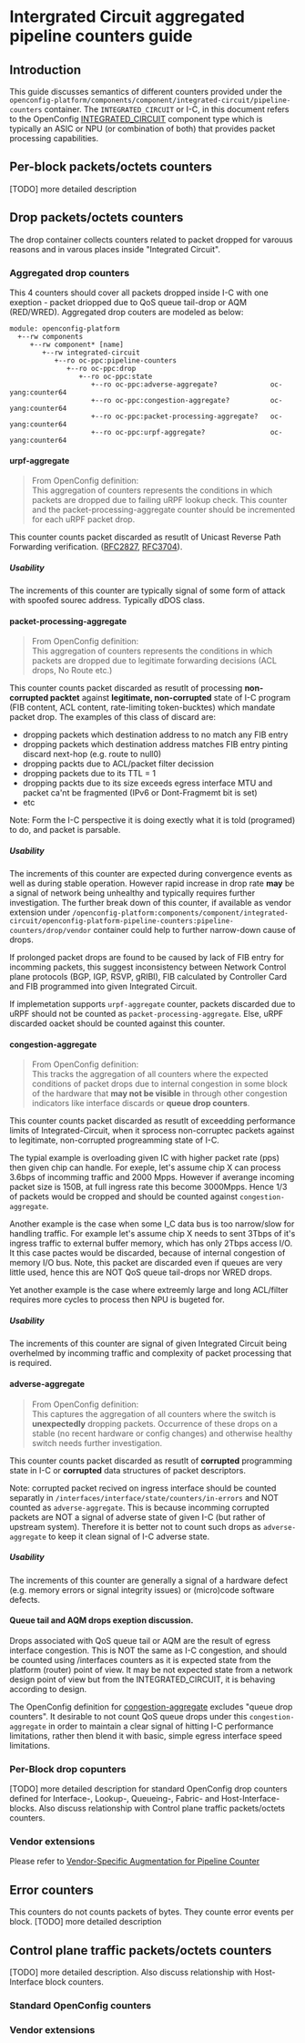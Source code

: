 # Intergrated Circuit aggregated pipeline counters guide
## Introduction
This guide discusses semantics of different counters provided under the
`openconfig-platform/components/component/integrated-circuit/pipeline-counters` container.
The `INTEGRATED_CIRCUIT` or I-C, in this document refers to the OpenConfig [INTEGRATED_CIRCUIT](https://github.com/openconfig/public/blob/5d38d8531ef9c5b998262207eb6dbdae8968f9fe/release/models/platform/openconfig-platform-types.yang#L346) component type which is typically an ASIC or NPU (or combination of both) that provides packet processing capabilities.

## Per-block packets/octets counters
[TODO] more detailed description
## Drop packets/octets counters
The drop container collects counters related to packet dropped for varouus reasons and in varous places inside "Integrated Circuit".
### Aggregated drop counters
This 4 counters should cover all packets dropped inside I-C with one exeption - packet driopped due to QoS queue tail-drop or AQM (RED/WRED).  Aggregated drop couters are modeled as below:
```
module: openconfig-platform
  +--rw components
     +--rw component* [name]
        +--rw integrated-circuit
           +--ro oc-ppc:pipeline-counters
              +--ro oc-ppc:drop
                 +--ro oc-ppc:state
                    +--ro oc-ppc:adverse-aggregate?             oc-yang:counter64
                    +--ro oc-ppc:congestion-aggregate?          oc-yang:counter64
                    +--ro oc-ppc:packet-processing-aggregate?   oc-yang:counter64
                    +--ro oc-ppc:urpf-aggregate?                oc-yang:counter64
```
#### urpf-aggregate
> From OpenConfig definition:\
>This aggregation of counters represents the conditions in which packets are dropped due to failing uRPF lookup check. This counter and the packet-processing-aggregate counter should be incremented for each uRPF packet drop.

This counter counts packet discarded as resutlt of Unicast Reverse Path Forwarding verification. ([RFC2827](https://datatracker.ietf.org/doc/html/rfc2827), [RFC3704](https://datatracker.ietf.org/doc/html/rfc3704)).

##### Usability
The increments of this counter are typically signal of some form of attack with spoofed sourec address. Typically dDOS class.

#### packet-processing-aggregate
> From OpenConfig definition:\
> This aggregation of counters represents the conditions in which packets are dropped due to legitimate forwarding decisions (ACL drops, No Route etc.)

This counter counts packet discarded as resutlt of processing **non-corrupted packtet** against **legitimate, non-corrupted** state of I-C program (FIB content, ACL content, rate-limiting token-bucktes) which mandate packet drop. The examples of this class of discard are:
- dropping packets which destination address to no match any FIB entry
- dropping packets which destination address matches FIB entry pinting discard next-hop (e.g. route to null0)
- dropping packts due to ACL/packet filter decission
- dropping packets due to its TTL = 1
- dropping packts due to its size exceeds egress interface MTU and packet ca'nt be fragmented (IPv6 or Dont-Fragmemt bit is set)
- etc

Note: Form the I-C perspective it is doing exectly what it is told (programed) to do, and packet is parsable.

##### Usability
The increments of this counter are expected during convergence events as well as during stable operation. However rapid increase in drop rate **may** be a signal of network being unhealthy and typically requires further investigation. 
The further break down of this counter, if available as vendor extension under `/openconfig-platform:components/component/integrated-circuit/openconfig-platform-pipeline-counters:pipeline-counters/drop/vendor` container could help to further narrow-down cause of drops. 

If prolonged packet drops are found to be caused by lack of FIB entry for incomming packets, this suggest inconsistency between Network Control plane protocols (BGP, IGP, RSVP, gRIBI), FIB calculated by Controller Card and FIB programmed into given Integrated Circuit.

If implemetation supports `urpf-aggregate` counter, packets discarded due to uRPF should not be counted as `packet-processing-aggregate`. Else, uRPF discarded oacket should be counted against this counter.

#### congestion-aggregate
> From OpenConfig definition:\
>This tracks the aggregation of all counters where the expected conditions of packet drops due to internal congestion in some block of the hardware that **may not be visible** in through other congestion indicators like interface discards or **queue drop counters**.

This counter counts packet discarded as resutlt of exceedding performance limits of Integrated-Circuit, when it sprocess non-corruptec packets against to legitimate, non-corrupted progreamming state of I-C.

The typial example is overloading given IC with higher packet rate (pps) then given chip can handle. For exeple, let's assume chip X can process 3.6bps of incomming traffic and 2000 Mpps. However if averange incoming packet size is 150B, at full ingress rate this become 3000Mpps. Hence 1/3 of packets would be cropped and should be counted against `congestion-aggregate`.

Another example is the case when some I_C data bus is too narrow/slow for handling traffic. For example let's assume chip X needs to sent 3Tbps of it's ingress traffic to external buffer memory, which has only 2Tbps access I/O. It this case pactes would be discarded, because of internal congestion of memory I/O bus. Note, this packet are discarded even if queues are very little used, hence this are NOT QoS queue tail-drops nor WRED drops.

Yet another example is the case where extreemly large and long ACL/filter requires more cycles to process then NPU is bugeted for. 

##### Usability
The increments of this counter are signal of given Integrated Circuit being overhelmed by incomming traffic and complexity of packet processing that is required. 

#### adverse-aggregate
> From OpenConfig definition:\
> This captures the aggregation of all counters where the switch is **unexpectedly** dropping packets. Occurrence of these drops on a stable (no recent hardware or config changes) and otherwise healthy switch needs further investigation.

This counter counts packet discarded as resutlt of **corrupted** programming state in I-C or **corrupted** data structures of packet descriptors.

Note: corrupted packet recived on ingress interface should be counted separatly in `/interfaces/interface/state/counters/in-errors` and NOT counted as `adverse-aggregate`. This is because incomming corrupted packets are NOT a signal of adverse state of given I-C (but rather of upstream system). Therefore it is better not to count such drops as `adverse-aggregate` to keep it clean signal of I-C adverse state.


##### Usability
The increments of this counter are generally a signal of a hardware defect (e.g. memory errors or signal integrity issues) or (micro)code software defects. 

#### Queue tail and AQM drops exeption discussion.
Drops associated with QoS queue tail or AQM are the result of egress interface congestion.   This is NOT the same as I-C congestion, and should be counted using /interfaces counters as it is expected state from the platform (router) point of view. It may be not expected state from a network design point of view but from the INTEGRATED_CIRCUIT, it is behaving according to design.   

The OpenConfig definition for [congestion-aggregate](https://github.com/openconfig/public/blob/5d38d8531ef9c5b998262207eb6dbdae8968f9fe/release/models/platform/openconfig-platform-pipeline-counters.yang#L1096-L1099) excludes "queue drop counters". It desirable to  not count QoS queue drops under this `congestion-aggregate` in order to maintain a clear signal of hitting I-C performance limitations, rather then blend it with basic, simple egress interface speed limitations.

### Per-Block drop copunters
[TODO] more detailed description for standard OpenConfig drop counters defined for Interface-, Lookup-, Queueing-, Fabric-  and Host-Interface- blocks. Also discuss relationship with Control plane traffic packets/octets counters.
### Vendor extensions
Please refer to [Vendor-Specific Augmentation for Pipeline Counter](vendor_counter_guide.md)
## Error counters
This counters do not counts packets of bytes. They counte error events per block.
[TODO] more detailed description
## Control plane traffic packets/octets counters
[TODO] more detailed description. Also discuss relationship with Host-Interface block counters.
### Standard OpenConfig counters
### Vendor extensions
